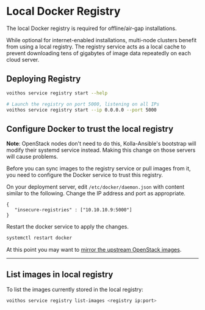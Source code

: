# Local Docker Registry

The local Docker registry is required for offline/air-gap installations.

While optional for internet-enabled installations,  multi-node clusters benefit
from using a local registry. The registry service acts as a local cache to
prevent downloading tens of gigabytes of image data repeatedly on each cloud
server.

## Deploying Registry

```bash
voithos service registry start --help

# Launch the registry on port 5000, listening on all IPs
voithos service registry start --ip 0.0.0.0 --port 5000
```


## Configure Docker to trust the local registry

**Note**: OpenStack nodes don't need to do this, Kolla-Ansible's bootstrap will modify their
systemd service instead. Making this change on those servers will cause problems.

Before you can sync images to the registry service or pull images from it,
you need to configure the Docker service to trust this registry.

On your deployment server, edit `/etc/docker/daemon.json` with content similar
to the following. Change the IP address and port as appropriate.

```
{
   "insecure-registries" : ["10.10.10.9:5000"]
}
```

Restart the docker service to apply the changes.

```bash
systemctl restart docker
```

At this point you may want to
[mirror the upstream OpenStack images](openstack-registry-mirror.html).


---


## List images in local registry

To list the images currently stored in the local registry:

```bash
voithos service registry list-images <registry ip:port>
```
